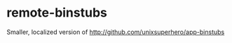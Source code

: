 remote-binstubs
===============

Smaller, localized version of http://github.com/unixsuperhero/app-binstubs
